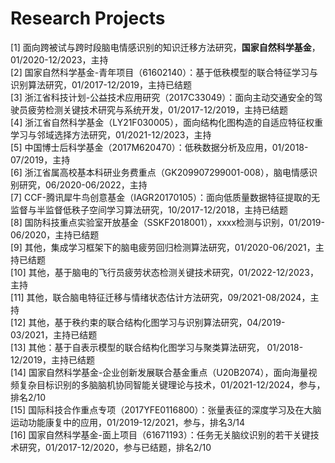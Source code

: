 # Research Projects

[1]	面向跨被试与跨时段脑电情感识别的知识迁移方法研究，**国家自然科学基金**，01/2020-12/2023，主持  
[2]	国家自然科学基金-青年项目（61602140）：基于低秩模型的联合特征学习与识别算法研究，01/2017-12/2019，主持已结题  
[3]	浙江省科技计划-公益技术应用研究（2017C33049）：面向主动交通安全的驾驶员疲劳检测关键技术研究与系统开发，01/2017-12/2019，主持已结题  
[4]	浙江省自然科学基金（LY21F030005），面向结构化图构造的自适应特征权重学习与邻域选择方法研究，01/2021-12/2023，主持  
[5]	中国博士后科学基金（2017M620470）：低秩数据分析及应用，01/2018-07/2019，主持  
[6]	浙江省属高校基本科研业务费重点（GK209907299001-008），脑电情感识别研究，06/2020-06/2022，主持  
[7]	CCF-腾讯犀牛鸟创意基金（IAGR20170105）：面向低质量数据特征提取的无监督与半监督低秩子空间学习算法研究，10/2017-12/2018，主持已结题  
[8]	国防科技重点实验室开放基金（SSKF2018001），xxxx检测与识别，01/2019-06/2020，主持已结题  
[9]	其他，集成学习框架下的脑电疲劳回归检测算法研究，01/2020-06/2021，主持已结题  
[10]	其他，基于脑电的飞行员疲劳状态检测关键技术研究，01/2022-12/2023，主持  
[11]  其他，联合脑电特征迁移与情绪状态估计方法研究，09/2021-08/2024，主持  
[12]  其他，基于秩约束的联合结构化图学习与识别算法研究，04/2019-03/2021，主持已结题  
[13]	其他：基于自表示模型的联合结构化图学习与聚类算法研究， 01/2018-12/2019，主持已结题    
[14]	国家自然科学基金-企业创新发展联合基金重点（U20B2074），面向海量视频复杂目标识别的多脑脑机协同智能关键理论与技术，01/2021-12/2024，参与，排名2/10    
[15]	国际科技合作重点专项（2017YFE0116800）：张量表征的深度学习及在大脑运动功能康复中的应用，01/2019-12/2021，参与，排名3/14    
[16]	国家自然科学基金-面上项目（61671193）：任务无关脑纹识别的若干关键技术研究，01/2017-12/2020，参与已结题，排名2/10  
